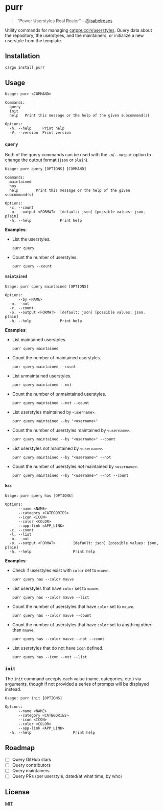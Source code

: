 # purr

> "**P**ower **U**serstyles **R**eal **R**ealer" - [@isabelroses](https://github.com/isabelroses)

Utility commands for managing [catppuccin/userstyles](https://github.com/catppuccin/userstyles). Query data about the repository, the userstyles, and the maintainers, or initialize a new userstyle from the template.

## Installation

```sh
cargo install purr
```

## Usage

```
Usage: purr <COMMAND>

Commands:
  query
  init
  help   Print this message or the help of the given subcommand(s)

Options:
  -h, --help     Print help
  -V, --version  Print version
```

### `query`

Both of the query commands can be used with the `-o`/`--output` option to change the output format (`json` or `plain`).

```
Usage: purr query [OPTIONS] [COMMAND]

Commands:
  maintained
  has
  help        Print this message or the help of the given subcommand(s)

Options:
  -c, --count
  -o, --output <FORMAT>  [default: json] [possible values: json, plain]
  -h, --help             Print help
```

**Examples**:

- List the userstyles.

  ```
  purr query
  ```

- Count the number of userstyles.

  ```
  purr query --count
  ```

#### `maintained`

```
Usage: purr query maintained [OPTIONS]

Options:
      --by <NAME>
  -n, --not
  -c, --count
  -o, --output <FORMAT>  [default: json] [possible values: json, plain]
  -h, --help             Print help
```

**Examples**:

- List maintained userstyles.

  ```
  purr query maintained
  ```

- Count the number of maintained userstyles.

  ```
  purr query maintained --count
  ```

- List *un*maintained userstyles.

  ```
  purr query maintained --not
  ```

- Count the number of *un*maintained userstyles.

  ```
  purr query maintained --not --count
  ```

- List userstyles maintained by `<username>`.

  ```
  purr query maintained --by "<username>"
  ```

- Count the number of userstyles maintained by `<username>`.

  ```
  purr query maintained --by "<username>" --count
  ```

- List userstyles _not_ maintained by `<username>`.

  ```
  purr query maintained --by "<username>" --not
  ```

- Count the number of userstyles _not_ maintained by `<username>`.

  ```
  purr query maintained --by "<username>" --not --count
  ```

#### `has`

```
Usage: purr query has [OPTIONS]

Options:
      --name <NAME>
      --category <CATEGORIES>
      --icon <ICON>
      --color <COLOR>
      --app-link <APP_LINK>
  -c, --count
  -l, --list
  -n, --not
  -o, --output <FORMAT>        [default: json] [possible values: json, plain]
  -h, --help                   Print help
```

**Examples**:

- Check if userstyles exist with `color` set to `mauve`.

  ```
  purr query has --color mauve
  ```

- List userstyles that have `color` set to `mauve`.

  ```
  purr query has --color mauve --list
  ```

- Count the number of userstyles that have `color` set to `mauve`.

  ```
  purr query has --color mauve --count
  ```

- Count the number of userstyles that have `color` set to anything other than `mauve`.

  ```
  purr query has --color mauve --not --count
  ```

- List userstyles that do not have `icon` defined.

  ```
  purr query has --icon --not --list
  ```

### `init`

The `init` command accepts each value (name, categories, etc.) via arguments, though if not provided a series of prompts will be displayed instead.

```
Usage: purr init [OPTIONS]

Options:
      --name <NAME>
      --category <CATEGORIES>
      --icon <ICON>
      --color <COLOR>
      --app-link <APP_LINK>
  -h, --help                   Print help
```

## Roadmap

- [ ] Query GitHub stars
- [ ] Query contributors
- [ ] Query maintainers
- [ ] Query PRs (per userstyle, dated/at what time, by who)

## License

[MIT](LICENSE)
